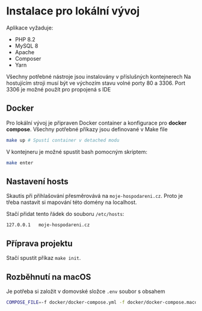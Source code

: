 # Instalace pro lokální vývoj

Aplikace vyžaduje:
- PHP 8.2
- MySQL 8
- Apache
- Composer
- Yarn

Všechny potřebné nástroje jsou instalovány v příslušných kontejnerech
Na hostujícím stroji musí být ve výchozím stavu volné porty 80 a 3306. Port 3306 je možné použít pro propojená s IDE

## Docker
Pro lokální vývoj je připraven Docker container a konfigurace pro **docker compose**.
Všechny potřebné příkazy jsou definované v Make file

```bash
make up # Spustí container v detached modu
```

V kontejneru je možné spustit bash pomocným skriptem:
```bash
make enter
```

## Nastavení hosts
Skautis při přihlašování přesměrovává na `moje-hospodareni.cz`.
Proto je třeba nastavit si mapování této domény na localhost.

Stačí přidat tento řádek do souboru `/etc/hosts`:
```
127.0.0.1   moje-hospodareni.cz
```

## Příprava projektu
Stačí spustit příkaz `make init`.

## Rozběhnutí na macOS
Je potřeba si založit v domovské složce `.env` soubor s obsahem 
```bash
COMPOSE_FILE=-f docker/docker-compose.yml -f docker/docker-compose.macos.yml
```
